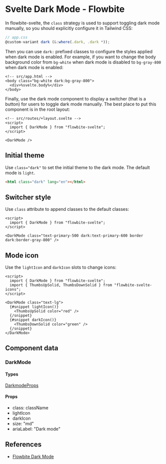 # Svelte Dark Mode - Flowbite


In flowbite-svelte, the `class` strategy is used to support toggling dark mode manually, so you should explicitly configure it in Tailwind CSS:

```js example
// app.css
@custom-variant dark (&:where(.dark, .dark *));
```

Then you can use `dark:` prefixed classes to configure the styles applied when dark mode is enabled. For example, if you want to change the body background color from `bg-white` when dark mode is disabled to `bg-gray-800` when dark mode is enabled:

```svelte
<!-- src/app.html -->
<body class="bg-white dark:bg-gray-800">
  <div>%svelte.body%</div>
</body>
```

Finally, use the dark mode component to display a switcher (that is a button) for users to toggle dark mode manually. The best place to put this component is in the root layout:

```svelte
<!-- src/routes/+layout.svelte -->
<script>
  import { DarkMode } from "flowbite-svelte";
</script>

<DarkMode />
```

## Initial theme

Use `class="dark"` to set the initial theme to the dark mode. The default mode is `light`.

```html
<html class="dark" lang="en"></html>
```

## Switcher style

Use `class` attribute to append classes to the default classes:

```svelte
<script>
  import { DarkMode } from "flowbite-svelte";
</script>

<DarkMode class="text-primary-500 dark:text-primary-600 border dark:border-gray-800" />
```

## Mode icon

Use the `lightIcon` and `darkIcon` slots to change icons:

```svelte
<script>
  import { DarkMode } from "flowbite-svelte";
  import { ThumbsUpSolid, ThumbsDownSolid } from "flowbite-svelte-icons";
</script>

<DarkMode class="text-lg">
  {#snippet lightIcon()}
    <ThumbsUpSolid color="red" />
  {/snippet}
  {#snippet darkIcon()}
    <ThumbsDownSolid color="green" />
  {/snippet}
</DarkMode>
```

## Component data

### DarkMode

#### Types

[DarkmodeProps](https://github.com/themesberg/flowbite-svelte/blob/main/src/lib/types.ts#L437)

#### Props

- class: className
- lightIcon
- darkIcon
- size: "md"
- ariaLabel: "Dark mode"


## References

- [Flowbite Dark Mode](https://flowbite.com/docs/customize/dark-mode/)


